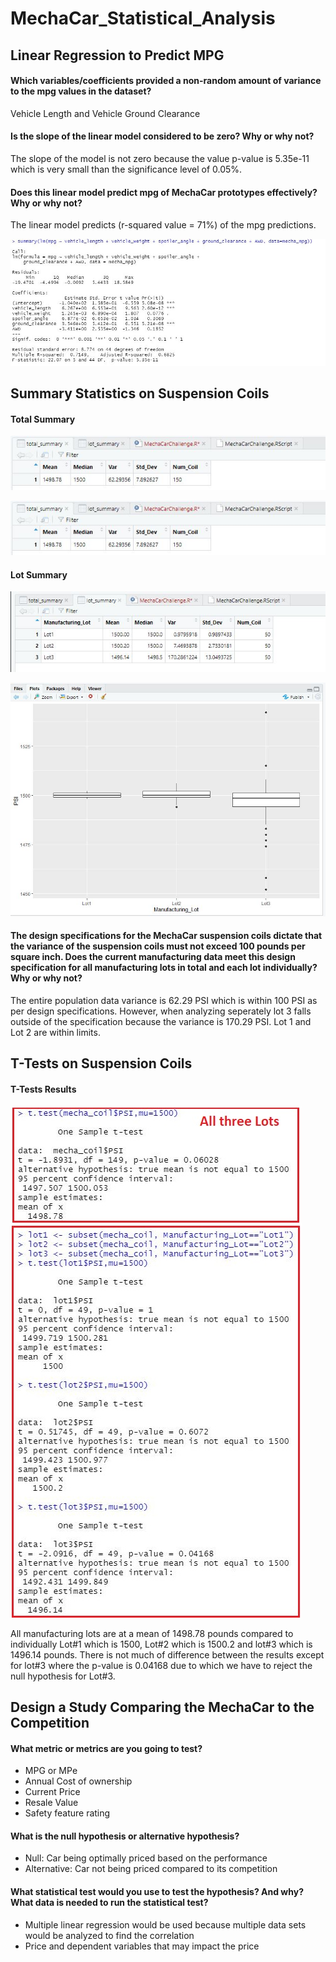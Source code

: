 # MechaCar_Statistical_Analysis

## Linear Regression to Predict MPG

#### Which variables/coefficients provided a non-random amount of variance to the mpg values in the dataset?
Vehicle Length and Vehicle Ground Clearance

#### Is the slope of the linear model considered to be zero? Why or why not?
The slope of the model is not zero because the value p-value is 5.35e-11 which is very small than the significance level of 0.05%.

#### Does this linear model predict mpg of MechaCar prototypes effectively? Why or why not?
The linear model predicts (r-squared value = 71%) of the mpg predictions. 

![](https://github.com/c3crocks/MechaCar_Statistical_Analysis/blob/main/Images/Part1.JPG)





## Summary Statistics on Suspension Coils

#### Total Summary

![](https://github.com/c3crocks/MechaCar_Statistical_Analysis/blob/main/Images/Part2-Total_Summary.JPG)

![](https://github.com/c3crocks/MechaCar_Statistical_Analysis/blob/main/Images/Part2-Total_Summary.JPG)

#### Lot Summary

![](https://github.com/c3crocks/MechaCar_Statistical_Analysis/blob/main/Images/Part2-lot_summary.JPG)

![](https://github.com/c3crocks/MechaCar_Statistical_Analysis/blob/main/Images/Part2-lot_summary_plot.JPG)


#### The design specifications for the MechaCar suspension coils dictate that the variance of the suspension coils must not exceed 100 pounds per square inch. Does the current manufacturing data meet this design specification for all manufacturing lots in total and each lot individually? Why or why not?

The entire population data variance is 62.29 PSI which is within 100 PSI as per design specifications. 
However, when analyzing seperately lot 3 falls outside of the specification because the variance is 170.29 PSI. Lot 1 and Lot 2 are within limits.





## T-Tests on Suspension Coils

#### T-Tests Results

![](https://github.com/c3crocks/MechaCar_Statistical_Analysis/blob/main/Images/Part3.JPG)

All manufacturing lots are at a mean of 1498.78 pounds compared to individually Lot#1 which is 1500, Lot#2 which is 1500.2 and lot#3 which is 1496.14 pounds. There is not much of difference between the results except for lot#3 where the p-value is 0.04168 due to which we have to reject the null hypothesis for Lot#3. 


## Design a Study Comparing the MechaCar to the Competition
	
#### What metric or metrics are you going to test?
- MPG or MPe
- Annual Cost of ownership
- Current Price
- Resale Value
- Safety feature rating

#### What is the null hypothesis or alternative hypothesis?
- Null: Car being optimally priced based on the performance
- Alternative: Car not being priced compared to its competition

#### What statistical test would you use to test the hypothesis? And why? What data is needed to run the statistical test?
- Multiple linear regression would be used because multiple data sets would be analyzed to find the correlation
- Price and dependent variables that may impact the price
